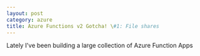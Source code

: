 ```yaml
---
layout: post
category: azure
title: Azure Functions v2 Gotcha! \#1: File shares 
---
```


Lately I've been building a large collection of Azure Function Apps
